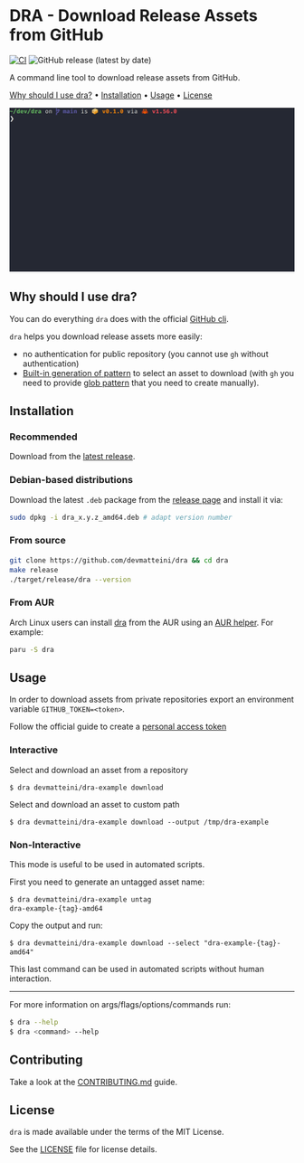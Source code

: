 # DRA - Download Release Assets from GitHub

[![CI](https://github.com/devmatteini/dra/actions/workflows/ci.yml/badge.svg?branch=main)](https://github.com/devmatteini/dra/actions/workflows/ci.yml)
![GitHub release (latest by date)](https://img.shields.io/github/v/release/devmatteini/dra)

A command line tool to download release assets from GitHub.

[Why should I use dra?](#why-should-i-use-dra) •
[Installation](#installation) •
[Usage](#usage) •
[License](#license)

![dra demo](./assets/demo.gif)

## Why should I use dra?

You can do everything `dra` does with the official [GitHub cli](https://cli.github.com/).

`dra` helps you download release assets more easily:

- no authentication for public repository (you cannot use `gh` without authentication)
- [Built-in generation of pattern](#non-interactive) to select an asset to download
  (with `gh` you need to provide [glob pattern](https://cli.github.com/manual/gh_release_download) that you need to
  create manually).

## Installation

### Recommended

Download from the [latest release](https://github.com/devmatteini/dra/releases/latest).

### Debian-based distributions

Download the latest `.deb` package from the [release page](https://github.com/devmatteini/dra/releases/latest) and
install it via:

```bash
sudo dpkg -i dra_x.y.z_amd64.deb # adapt version number 
```

### From source

```bash
git clone https://github.com/devmatteini/dra && cd dra
make release
./target/release/dra --version
```

### From AUR

Arch Linux users can
install [dra](https://aur.archlinux.org/packages/?O=0&SeB=nd&K=download+assets+from+GitHub+release&outdated=&SB=n&SO=a&PP=50&do_Search=Go)
from the AUR using an [AUR helper](https://wiki.archlinux.org/index.php/AUR_helpers). For example:

```bash
paru -S dra
```

## Usage

In order to download assets from private repositories export an environment
variable `GITHUB_TOKEN=<token>`.

Follow the official guide to create a [personal access token](https://docs.github.com/en/authentication/keeping-your-account-and-data-secure/creating-a-personal-access-token) 

### Interactive

Select and download an asset from a repository

```
$ dra devmatteini/dra-example download
```

Select and download an asset to custom path

```
$ dra devmatteini/dra-example download --output /tmp/dra-example
```

### Non-Interactive

This mode is useful to be used in automated scripts.

First you need to generate an untagged asset name:

```
$ dra devmatteini/dra-example untag
dra-example-{tag}-amd64
```

Copy the output and run:

```
$ dra devmatteini/dra-example download --select "dra-example-{tag}-amd64"
```

This last command can be used in automated scripts without human interaction.

---

For more information on args/flags/options/commands run:

```bash
$ dra --help
$ dra <command> --help
```

## Contributing

Take a look at the [CONTRIBUTING.md](CONTRIBUTING.md) guide.

## License

`dra` is made available under the terms of the MIT License.

See the [LICENSE](LICENSE) file for license details.